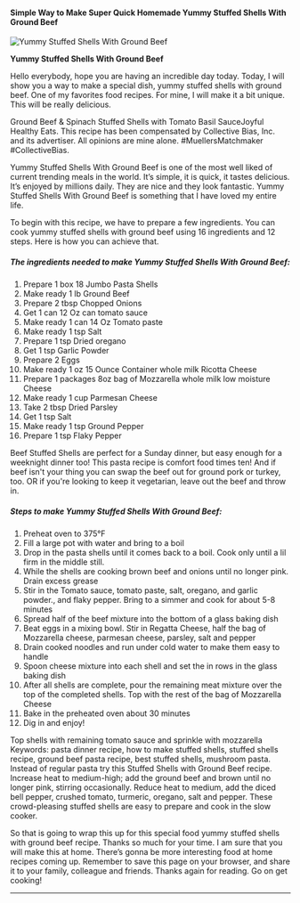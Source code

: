             

#### Simple Way to Make Super Quick Homemade Yummy Stuffed Shells With Ground Beef

![Yummy Stuffed Shells With Ground Beef](https://img-global.cpcdn.com/recipes/4608144694050816/751x532cq70/yummy-stuffed-shells-with-ground-beef-recipe-main-photo.jpg)

**Yummy Stuffed Shells With Ground Beef**

Hello everybody, hope you are having an incredible day today. Today, I will show you a way to make a special dish, yummy stuffed shells with ground beef. One of my favorites food recipes. For mine, I will make it a bit unique. This will be really delicious.

Ground Beef & Spinach Stuffed Shells with Tomato Basil SauceJoyful Healthy Eats. This recipe has been compensated by Collective Bias, Inc. and its advertiser. All opinions are mine alone. #MuellersMatchmaker #CollectiveBias.

Yummy Stuffed Shells With Ground Beef is one of the most well liked of current trending meals in the world. It’s simple, it is quick, it tastes delicious. It’s enjoyed by millions daily. They are nice and they look fantastic. Yummy Stuffed Shells With Ground Beef is something that I have loved my entire life.

To begin with this recipe, we have to prepare a few ingredients. You can cook yummy stuffed shells with ground beef using 16 ingredients and 12 steps. Here is how you can achieve that.

##### The ingredients needed to make Yummy Stuffed Shells With Ground Beef:

1.  Prepare 1 box 18 Jumbo Pasta Shells
2.  Make ready 1 lb Ground Beef
3.  Prepare 2 tbsp Chopped Onions
4.  Get 1 can 12 Oz can tomato sauce
5.  Make ready 1 can 14 Oz Tomato paste
6.  Make ready 1 tsp Salt
7.  Prepare 1 tsp Dried oregano
8.  Get 1 tsp Garlic Powder
9.  Prepare 2 Eggs
10.  Make ready 1 oz 15 Ounce Container whole milk Ricotta Cheese
11.  Prepare 1 packages 8oz bag of Mozzarella whole milk low moisture Cheese
12.  Make ready 1 cup Parmesan Cheese
13.  Take 2 tbsp Dried Parsley
14.  Get 1 tsp Salt
15.  Make ready 1 tsp Ground Pepper
16.  Prepare 1 tsp Flaky Pepper

Beef Stuffed Shells are perfect for a Sunday dinner, but easy enough for a weeknight dinner too! This pasta recipe is comfort food times ten! And if beef isn't your thing you can swap the beef out for ground pork or turkey, too. OR if you're looking to keep it vegetarian, leave out the beef and throw in.

##### Steps to make Yummy Stuffed Shells With Ground Beef:

1.  Preheat oven to 375°F
2.  Fill a large pot with water and bring to a boil
3.  Drop in the pasta shells until it comes back to a boil. Cook only until a lil firm in the middle still.
4.  While the shells are cooking brown beef and onions until no longer pink. Drain excess grease
5.  Stir in the Tomato sauce, tomato paste, salt, oregano, and garlic powder., and flaky pepper. Bring to a simmer and cook for about 5-8 minutes
6.  Spread half of the beef mixture into the bottom of a glass baking dish
7.  Beat eggs in a mixing bowl. Stir in Regatta Cheese, half the bag of Mozzarella cheese, parmesan cheese, parsley, salt and pepper
8.  Drain cooked noodles and run under cold water to make them easy to handle
9.  Spoon cheese mixture into each shell and set the in rows in the glass baking dish
10.  After all shells are complete, pour the remaining meat mixture over the top of the completed shells. Top with the rest of the bag of Mozzarella Cheese
11.  Bake in the preheated oven about 30 minutes
12.  Dig in and enjoy!

Top shells with remaining tomato sauce and sprinkle with mozzarella Keywords: pasta dinner recipe, how to make stuffed shells, stuffed shells recipe, ground beef pasta recipe, best stuffed shells, mushroom pasta. Instead of regular pasta try this Stuffed Shells with Ground Beef recipe. Increase heat to medium-high; add the ground beef and brown until no longer pink, stirring occasionally. Reduce heat to medium, add the diced bell pepper, crushed tomato, turmeric, oregano, salt and pepper. These crowd-pleasing stuffed shells are easy to prepare and cook in the slow cooker.

So that is going to wrap this up for this special food yummy stuffed shells with ground beef recipe. Thanks so much for your time. I am sure that you will make this at home. There’s gonna be more interesting food at home recipes coming up. Remember to save this page on your browser, and share it to your family, colleague and friends. Thanks again for reading. Go on get cooking!

* * *